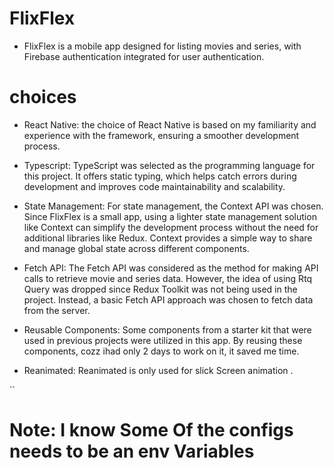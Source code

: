 # FlixFlex

- FlixFlex is a mobile app designed for listing movies and series, with Firebase authentication integrated for user authentication.

# choices

- React Native: the choice of React Native is based on my familiarity and experience with the framework, ensuring a smoother development process.

- Typescript: TypeScript was selected as the programming language for this project. It offers static typing, which helps catch errors during development and improves code maintainability and scalability.

- State Management: For state management, the Context API was chosen. Since FlixFlex is a small app, using a lighter state management solution like Context can simplify the development process without the need for additional libraries like Redux. Context provides a simple way to share and manage global state across different components.
- Fetch API: The Fetch API was considered as the method for making API calls to retrieve movie and series data. However, the idea of using Rtq Query was dropped since Redux Toolkit was not being used in the project. Instead, a basic Fetch API approach was chosen to fetch data from the server.

- Reusable Components: Some components from a starter kit that were used in previous projects were utilized in this app. By reusing these components, cozz ihad only 2 days to work on it, it saved me time.
- Reanimated: Reanimated is only used for slick Screen animation .

``

# Note: I know Some Of the configs needs to be an env Variables
